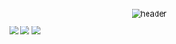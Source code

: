 <!--
**98kje/98kje** is a ✨ _special_ ✨ repository because its `README.md` (this file) appears on your GitHub profile.

- 🔭 I’m currently working on ...
- 🌱 I’m currently learning ...
- 👯 I’m looking to collaborate on ...
- 🤔 I’m looking for help with ...
- 💬 Ask me about ...
- 📫 How to reach me: ...
- 😄 Pronouns: ...
- ⚡ Fun fact: ...
-->
<div align="center">
  
![header](https://capsule-render.vercel.app/api?type=cylinder&color=000000&height=150&section=header&text=JaeeunKim&fontColor=ffffff&fontSize=70&animation=fadeIn&fontAlignY=55)
</div>

<img src="https://img.shields.io/badge/ROS-22314E?style=flat-badge&logo=ROS&logoColor=white"/>
<img src="https://img.shields.io/badge/OpenCV-5C3EE8?style=for-the-badge&logo=OpenCV&logoColor=white">
<img src="https://img.shields.io/badge/github-181717?style=for-the-badge&logo=github&logoColor=white">
